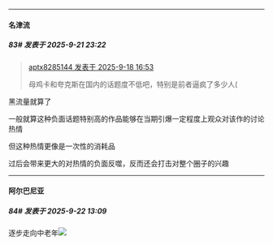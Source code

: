 ﻿
*****

####  名津流  
##### 83#       发表于 2025-9-21 23:22

<blockquote><a href="httphttps://stage1st.com/2b/forum.php?mod=redirect&amp;goto=findpost&amp;pid=68451447&amp;ptid=2261562" target="_blank">aptx8285144 发表于 2025-9-18 16:53</a>

母鸡卡和夸克斯在国内的话题度不低吧，特别是前者逼疯了多少人(</blockquote>
黑流量就算了

一般就算这种负面话题特别高的作品能够在当期引爆一定程度上观众对该作的讨论热情

但这种热情更像是一次性的消耗品

过后会带来更大的对热情的负面反噬，反而还会打击对整个圈子的兴趣


*****

####  阿尔巴尼亚  
##### 84#       发表于 2025-9-22 13:09

逐步走向中老年<img src="https://static.stage1st.com/image/smiley/face2017/001.png" referrerpolicy="no-referrer">


